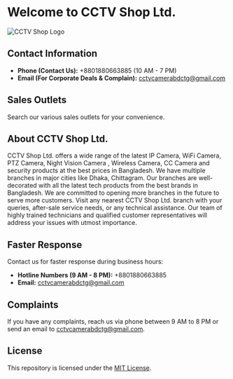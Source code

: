 # Welcome to CCTV Shop Ltd.

![CCTV Shop Logo](https://blogger.googleusercontent.com/img/a/AVvXsEhfKG5NTDSBTw8jtyqDZ6OeFGwSQ6DoUkEDm7_gBk5rnkAg-F1Iiv2p3YdI9fnJg1hNfD1pk-RfJTrPsvKE5gtdGyKCtNS2gK969W-X35_1t_Kku2_Po3SfsgyMpksOJ8UtBHpv5ezGYF8-IlBW_t-g1NY70L-KccRObeZt8g2TlbDPHnBs4f8icOg=s150)

## Contact Information

- **Phone (Contact Us):** +8801880663885  (10 AM - 7 PM)
- **Email (For Corporate Deals & Complain):** cctvcamerabdctg@gmail.com

## Sales Outlets

Search our various sales outlets for your convenience.

## About CCTV Shop Ltd.

CCTV Shop Ltd. offers a wide range of the latest IP Camera, WiFi Camera, PTZ Camera, Night Vision Camera , Wireless Camera, CC Camera and security products at the best prices in Bangladesh. We have multiple branches in major cities like Dhaka, Chittagram. Our branches are well-decorated with all the latest tech products from the best brands in Bangladesh. We are committed to opening more branches in the future to serve more customers. Visit any nearest CCTV Shop Ltd. branch with your queries, after-sale service needs, or any technical assistance. Our team of highly trained technicians and qualified customer representatives will address your issues with utmost importance.

## Faster Response

Contact us for faster response during business hours:

- **Hotline Numbers (9 AM - 8 PM):** +8801880663885 
- **Email:** cctvcamerabdctg@gmail.com

## Complaints

If you have any complaints, reach us via phone between 9 AM to 8 PM or send an email to cctvcamerabdctg@gmail.com.

## License

This repository is licensed under the [MIT License](LICENSE).
